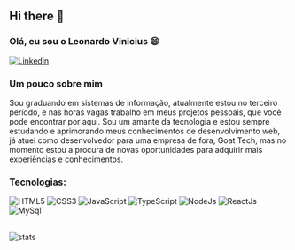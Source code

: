 ## Hi there 👋
### Olá, eu sou o Leonardo Vinicius 😄
[![Linkedin](https://img.shields.io/badge/LinkedIn-0077B5?style=for-the-badge&logo=linkedin&logoColor=white)](https://www.linkedin.com/in/leonardo-vinicius-silva-batista-7b3758262/)

### Um pouco sobre mim
Sou graduando em sistemas de informação, atualmente estou no terceiro período, e nas horas vagas trabalho em meus projetos pessoais, que você pode encontrar por aqui.
Sou um amante da tecnologia e estou sempre estudando e aprimorando meus conhecimentos de desenvolvimento web, já atuei como desenvolvedor para uma empresa de fora, Goat Tech,
mas no momento estou a procura de novas oportunidades para adquirir mais experiências  e conhecimentos.

### Tecnologias: 
<div>
  <img alt="HTML5" src="https://img.shields.io/badge/HTML5-E34F26?style=for-the-badge&logo=html5&logoColor=white"/>
  <img alt="CSS3" src="https://img.shields.io/badge/CSS3-1572B6?style=for-the-badge&logo=css3&logoColor=white"/>
  <img alt="JavaScript" src="https://img.shields.io/badge/JavaScript-F7DF1E?style=for-the-badge&logo=javascript&logoColor=black"/>
  <img alt="TypeScript" src="https://img.shields.io/badge/TypeScript-007ACC?style=for-the-badge&logo=typescript&logoColor=white"/>
  <img alt="NodeJs" src="https://img.shields.io/badge/Node.js-43853D?style=for-the-badge&logo=node.js&logoColor=white"/>
  <img alt="ReactJs" src="https://img.shields.io/badge/React-20232A?style=for-the-badge&logo=react&logoColor=61DAFB"/>
  <img alt="MySql" src="https://img.shields.io/badge/MySQL-00000F?style=for-the-badge&logo=mysql&logoColor=white"/>
</div>
<br/>

![stats](https://github-readme-stats.vercel.app/api/top-langs/?username=Leonardo3737&theme=blue-green)

<br/>


